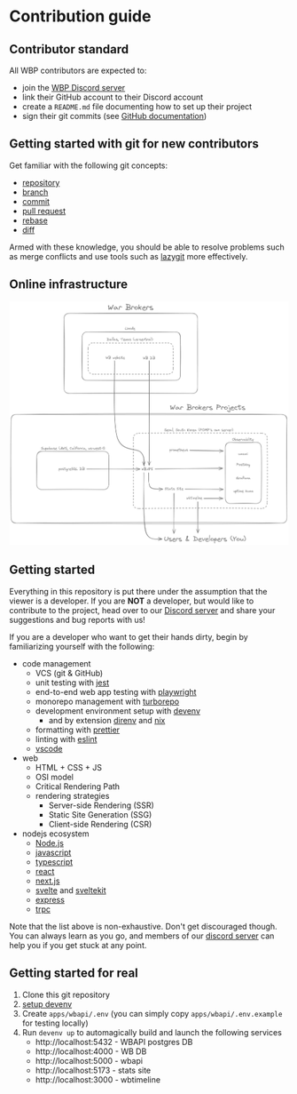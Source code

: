 # Contribution guide

## Contributor standard

All WBP contributors are expected to:

- join the [WBP Discord server][discord-invite]
- link their GitHub account to their Discord account
- create a `README.md` file documenting how to set up their project
- sign their git commits (see [GitHub documentation](https://docs.github.com/en/authentication/managing-commit-signature-verification/about-commit-signature-verification))

## Getting started with git for new contributors

Get familiar with the following git concepts:

- [repository](https://www.atlassian.com/git/tutorials/setting-up-a-repository)
- [branch](https://www.atlassian.com/git/tutorials/using-branches)
- [commit](https://www.atlassian.com/git/tutorials/saving-changes/git-commit)
- [pull request](https://www.atlassian.com/git/tutorials/making-a-pull-request)
- [rebase](https://www.atlassian.com/git/tutorials/rewriting-history/git-rebase)
- [diff](https://www.atlassian.com/git/tutorials/saving-changes/git-diff)

Armed with these knowledge, you should be able to resolve problems such as merge
conflicts and use tools such as
[lazygit](https://github.com/jesseduffield/lazygit) more effectively.

## Online infrastructure

![Infrastructure Diagram](./.github/img/infra.png)

## Getting started

Everything in this repository is put there under the assumption that the viewer
is a developer. If you are **NOT** a developer, but would like to contribute to
the project, head over to our [Discord server][discord-invite] and share your
suggestions and bug reports with us!

If you are a developer who want to get their hands dirty, begin by familiarizing
yourself with the following:

- code management
  - VCS (git & GitHub)
  - unit testing with [jest](https://jestjs.io)
  - end-to-end web app testing with [playwright](https://playwright.dev)
  - monorepo management with [turborepo](https://turbo.build/repo)
  - development environment setup with [devenv](https://devenv.sh/getting-started)
    - and by extension [direnv](https://devenv.sh/automatic-shell-activation) and [nix](https://nix.dev/tutorials/nix-language)
  - formatting with [prettier](https://prettier.io)
  - linting with [eslint](https://eslint.org)
  - [vscode](https://code.visualstudio.com)
- web
  - HTML + CSS + JS
  - OSI model
  - Critical Rendering Path
  - rendering strategies
    - Server-side Rendering (SSR)
    - Static Site Generation (SSG)
    - Client-side Rendering (CSR)
- nodejs ecosystem
  - [Node.js](https://nodejs.org)
  - [javascript](https://developer.mozilla.org/en-US/docs/Web/JavaScript)
  - [typescript](https://typescriptlang.org)
  - [react](https://github.com/facebook/react)
  - [next.js](https://github.com/vercel/next.js)
  - [svelte](https://svelte.dev) and [sveltekit](https://kit.svelte.dev)
  - [express](https://github.com/expressjs/express)
  - [trpc](https://github.com/trpc/trpc)

Note that the list above is non-exhaustive. Don't get discouraged though. You
can always learn as you go, and members of our [discord server][discord-invite]
can help you if you get stuck at any point.

## Getting started for real

1. Clone this git repository
2. [setup devenv](https://devenv.sh/getting-started/)
3. Create `apps/wbapi/.env` (you can simply copy `apps/wbapi/.env.example` for testing locally)
4. Run `devenv up` to automagically build and launch the following services
   - http://localhost:5432 - WBAPI postgres DB
   - http://localhost:4000 - WB DB
   - http://localhost:5000 - wbapi
   - http://localhost:5173 - stats site
   - http://localhost:3000 - wbtimeline

[discord-invite]: https://discord.com/invite/synPSeuNFK

